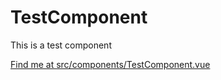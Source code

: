 # TestComponent

This is a test component

[Find me at src/components/TestComponent.vue](https://github.com/FAIRsharing/fairsharing.github.io/tree/master/src/components/TestComponent.vue)